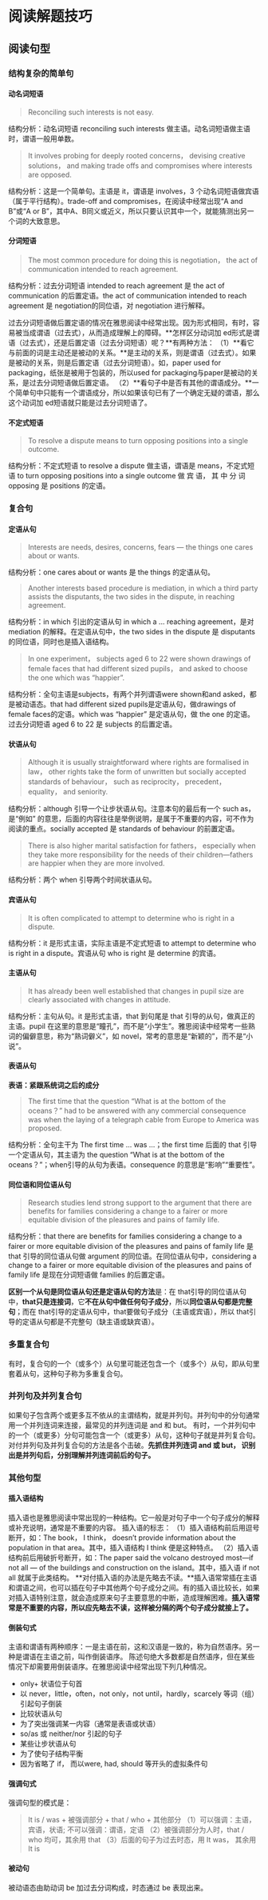 # 阅读解题技巧

## 阅读句型

### 结构复杂的简单句

#### 动名词短语

> Reconciling such interests is not easy.

结构分析：动名词短语 reconciling such interests 做主语。动名词短语做主语时，谓语一般用单数。

> It involves probing for deeply rooted concerns， devising creative solutions， and making trade offs and compromises where interests are opposed.

结构分析：这是一个简单句。主语是 it，谓语是 involves，3 个动名词短语做宾语（属于平行结构）。trade-off and compromises，在阅读中经常出现“A and B”或“A or B”，其中A、B同义或近义，所以只要认识其中一个，就能猜测出另一个词的大致意思。

#### 分词短语

> The most common procedure for doing this is negotiation， the act of communication intended to reach agreement.

结构分析：过去分词短语 intended to reach agreement 是 the act of communication 的后置定语。the act of communication intended to reach agreement 是 negotiation的同位语，对 negotiation 进行解释。

过去分词短语做后置定语的情况在雅思阅读中经常出现。因为形式相同，有时，容易被当成谓语（过去式），从而造成理解上的障碍。**怎样区分动词加 ed形式是谓语（过去式），还是后置定语（过去分词短语）呢？**有两种方法：
（1）**看它与前面的词是主动还是被动的关系。**是主动的关系，则是谓语（过去式）。如果是被动的关系，则是后置定语（过去分词短语）。如，paper used for packaging，纸张是被用于包装的，所以used for packaging与paper是被动的关系，是过去分词短语做后置定语。
（2）**看句子中是否有其他的谓语成分。**一个简单句中只能有一个谓语成分，所以如果该句已有了一个确定无疑的谓语，那么这个动词加 ed短语就只能是过去分词短语了。

#### 不定式短语

> To resolve a dispute means to turn opposing positions into a single outcome.

结构分析：不定式短语 to resolve a dispute 做主语，谓语是 means，不定式短语 to turn opposing positions into a single outcome 做 宾 语， 其 中 分 词 opposing 是 positions 的定语。

### 复合句

#### 定语从句

> Interests are needs, desires, concerns, fears — the things one cares about or wants.

结构分析：one cares about or wants 是 the things 的定语从句。

> Another interests based procedure is mediation,  in which a third party assists the disputants, the two sides in the dispute, in reaching agreement.

结构分析：in which 引出的定语从句 in which a … reaching agreement，是对 mediation 的解释。在定语从句中，the two sides in the dispute 是 disputants 的同位语，同时也是插入语结构。

> In one experiment， subjects aged 6 to 22 were shown drawings of female faces that had different sized pupils， and asked to choose the one which was “happier”.

结构分析：全句主语是subjects，有两个并列谓语were shown和and asked，都是被动语态。that had different sized pupils是定语从句，做drawings of female faces的定语。which was “happier” 是定语从句，做 the one 的定语。过去分词短语 aged 6 to 22 是 subjects 的后置定语。

#### 状语从句

> Although it is usually straightforward where rights are formalised in law， other rights take the form of unwritten but socially accepted standards of behaviour， such as reciprocity， precedent， equality， and seniority.

结构分析：although 引导一个让步状语从句。注意本句的最后有一个 such as，是“例如” 的意思，后面的内容往往是举例说明，是属于不重要的内容，可不作为阅读的重点。socially accepted 是 standards of behaviour 的前置定语。

> There is also higher marital satisfaction for fathers， especially when they take more responsibility for the needs of their children—fathers are happier when they are more involved.

结构分析：两个 when 引导两个时间状语从句。

#### 宾语从句

> It is often complicated to attempt to determine who is right in a dispute.

结构分析：it 是形式主语，实际主语是不定式短语 to attempt to determine who is right in a dispute。宾语从句 who is right 是 determine 的宾语。

#### 主语从句

> It has already been well established that changes in pupil size are clearly associated with changes in attitude.

结构分析：主句从句。it 是形式主语，that 到句尾是 that 引导的从句，做真正的主语。pupil 在这里的意思是“瞳孔”，而不是“小学生”。雅思阅读中经常考一些熟词的偏僻意思，称为“熟词僻义”，如 novel，常考的意思是“新颖的”，而不是“小说”。

#### 表语从句

**表语：紧跟系统词之后的成分**

> The first time that the question “What is at the bottom of the oceans？” had to be answered with any commercial consequence was when the laying of a telegraph cable from Europe to America was proposed.

结构分析：全句主干为 The first time … was …；the first time 后面的 that 引导一个定语从句，其主语为 the question “What is at the bottom of the oceans？”；when引导的从句为表语。consequence 的意思是“影响”“重要性”。

#### 同位语和同位语从句

> Research studies lend strong support to the argument that there are benefits for families considering a change to a fairer or more equitable division of the pleasures and pains of family life.

结构分析：that there are benefits for families considering a change to a fairer or more equitable division of the pleasures and pains of family life 是 that 引导的同位语从句做 argument 的同位语。在同位语从句中，considering a change to a fairer or more equitable division of the pleasures and pains of family life 是现在分词短语做 families 的后置定语。

**区别一个从句是同位语从句还是定语从句的方法**是：在 that引导的同位语从句中，**that只是连接词**，它**不在从句中做任何句子成分**，所以**同位语从句都是完整句**；而在 that引导的定语从句中，that要做句子成分（主语或宾语），所以 that引导的定语从句都是不完整句（缺主语或缺宾语）。

### 多重复合句

有时，复合句的一个（或多个）从句里可能还包含一个（或多个）从句，即从句里套着从句，这种句子称为多重复合句。

### 并列句及并列复合句

如果句子包含两个或更多互不依从的主谓结构，就是并列句。并列句中的分句通常用一个并列连词来连接，最常见的并列连词是 and 和 but。
有时，一个并列句中的一个（或更多）分句可能包含一个（或更多）从句，这种句子就是并列复合句。
对付并列句及并列复合句的方法是各个击破。**先抓住并列连词 and 或 but， 识别出是并列句后，分别理解并列连词前后的句子。**

### **其他句型**

#### 插入语结构

插入语也是雅思阅读中常出现的一种结构。它一般是对句子中一个句子成分的解释或补充说明，通常是不重要的内容。
插入语的标志：
（1）插入语结构前后用逗号断开，如：The book， I think， doesn’t provide information about the population in that area。其中，插入语结构 I think 便是这种特点。
（2）插入语结构前后用破折号断开，如：The paper said the volcano destroyed most—if not all — of the buildings and construction on the island。其中，插入语 if not all 就属于此类结构。
**对付插入语的办法是先略去不读。**插入语常常插在主语和谓语之间，也可以插在句子中其他两个句子成分之间。有的插入语比较长，如果对插入语特别注意，就会造成原来句子主要意思的中断，造成理解困难。**插入语常常是不重要的内容，所以应先略去不读，这样被分隔的两个句子成分就接上了。**

#### 倒装句式

主语和谓语有两种顺序：一是主语在前，这和汉语是一致的，称为自然语序。另一种是谓语在主语之前，叫作倒装语序。
陈述句绝大多数都是自然语序，但在某些情况下却需要用倒装语序。在雅思阅读中经常出现下列几种情况。

- only+ 状语位于句首
- 以 never，little，often，not only，not until，hardly，scarcely 等词（组）引起句子倒装
- 比较状语从句
- 为了突出强调某一内容（通常是表语或状语）
- so/as 或 neither/nor 引起的句子
- 某些让步状语从句
- 为了使句子结构平衡
- 因为省略了 if， 而以were, had, should 等开头的虚拟条件句

#### 强调句式

强调句型的模式是：

> It is / was + 被强调部分 + that / who + 其他部分
> （1）可以强调：主语，宾语，状语; 不可以强调：谓语，定语
> （2）被强调部分为人时，that / who 均可，其余用 that
> （3）后面的句子为过去时态，用 It was， 其余用 It is

#### 被动句

被动语态由助动词 be 加过去分词构成，时态通过 be 表现出来。

